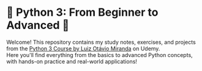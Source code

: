 # 🐍 Python 3: From Beginner to Advanced 🚀

Welcome! This repository contains my study notes, exercises, and projects from the [Python 3 Course by Luiz Otávio Miranda](https://www.udemy.com/course/python-3-do-zero-ao-avancado/) on Udemy.  
Here you'll find everything from the basics to advanced Python concepts, with hands-on practice and real-world applications!
